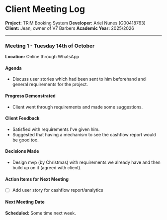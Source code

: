 # Client Meeting Log

**Project:** TRiM Booking System
**Developer:** Ariel Nunes (G00418763)  
**Client:** Jean, owner of V7 Barbers
**Academic Year:** 2025/2026

---

### Meeting 1 - Tuesday 14th of October
**Location:** Online through WhatsApp

#### Agenda
- Discuss user stories which had been sent to him beforehand and general requirements for the project.

#### Progress Demonstrated
- Client went through requirements and made some suggestions.

#### Client Feedback
- Satisfied with requirements I've given him.
- Suggested that having a mechanism to see the cashflow report would be good too.

#### Decisions Made
- Design mvp (by Christmas) with requirements we already have and then build up on it (agreed with client).

#### Action Items for Next Meeting
- [ ] Add user story for cashflow report/analytics

#### Next Meeting Date
**Scheduled:** Some time next week.